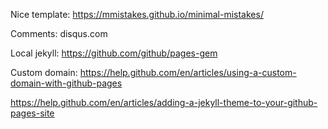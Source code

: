 Nice template:
https://mmistakes.github.io/minimal-mistakes/

Comments:
disqus.com

Local jekyll:
https://github.com/github/pages-gem

Custom domain:
https://help.github.com/en/articles/using-a-custom-domain-with-github-pages

https://help.github.com/en/articles/adding-a-jekyll-theme-to-your-github-pages-site

